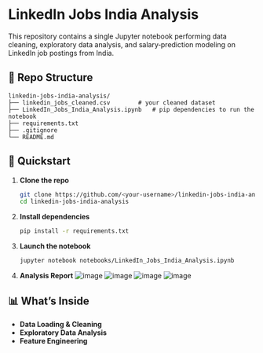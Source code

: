 # LinkedIn Jobs India Analysis

This repository contains a single Jupyter notebook performing data cleaning, exploratory data analysis, and salary‑prediction modeling on LinkedIn job postings from India.

## 📁 Repo Structure

```
linkedin-jobs-india-analysis/
├── linkedin_jobs_cleaned.csv        # your cleaned dataset
├── LinkedIn_Jobs_India_Analysis.ipynb   # pip dependencies to run the notebook
├── requirements.txt                     
├── .gitignore
└── README.md
```

## 🚀 Quickstart

1. **Clone the repo**

   ```bash
   git clone https://github.com/<your-username>/linkedin-jobs-india-analysis.git
   cd linkedin-jobs-india-analysis
   ```

2. **Install dependencies**

   ```bash
   pip install -r requirements.txt
   ```

3. **Launch the notebook**

   ```bash
   jupyter notebook notebooks/LinkedIn_Jobs_India_Analysis.ipynb
   ```
4. **Analysis Report**
   ![image](https://github.com/user-attachments/assets/b8cf6515-2cdd-48c7-adc1-e82f33c1b149)
   ![image](https://github.com/user-attachments/assets/6c281b0c-6a01-406c-a36e-24527f520b14)
   ![image](https://github.com/user-attachments/assets/8d6acbc1-bd39-499e-ba4f-83dbaf236f87)
   ![image](https://github.com/user-attachments/assets/44725638-d23b-4e3b-bf00-d5150a422bed)



## 📊 What’s Inside

* **Data Loading & Cleaning**
* **Exploratory Data Analysis**
* **Feature Engineering**




